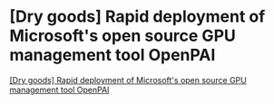 # [Dry goods] Rapid deployment of Microsoft's open source GPU management tool OpenPAI
[[Dry goods] Rapid deployment of Microsoft's open source GPU management tool OpenPAI](https://aiwithcloud.com/2022/09/16/dry_goods_rapid_deployment_of_microsofts_open_source_gpu_management_tool_openpai/)
